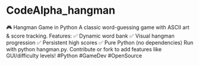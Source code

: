 # CodeAlpha_hangman
🎮 Hangman Game in Python  A classic word-guessing game with ASCII art &amp; score tracking. Features: ✅ Dynamic word bank ✅ Visual hangman progression ✅ Persistent high scores ✅ Pure Python (no dependencies)  Run with python hangman.py. Contribute or fork to add features like GUI/difficulty levels!  #Python #GameDev #OpenSource

